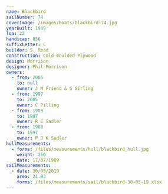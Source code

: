 ```yaml
---
name: Blackbird
sailNumber: 74
coverImage: /images/boats/blackbird-74.jpg
yearBuilt: 1989
loa: 22
handicap: 856
suffixLetter: C
builder: S. Read
construction: Cold-moulded Plywood
design: Morrison
designer: Phil Morrison
owners:
  - from: 2005
    to: null
    owner: J M Friend & S Girling
  - from: 1997
    to: 2005
    owner: C Pilling
  - from: 1988
    to: 1997
    owner: R C Sadler
  - from: 1988
    to: 1997
    owner: P J K Sadler
hullMeasurements:
  - forms: /files/measurements/hull/blackbird_hull.jpg
    weight: 250
    date: 17/07/1989
sailMeasurements:
  - date: 30/05/2019
    area: 21.93
    forms: /files/measurements/sail/blackbird-30-05-19.xlsx
---
```

